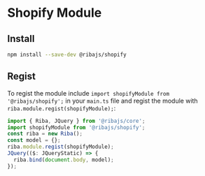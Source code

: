 # Shopify Module

## Install

```bash
npm install --save-dev @ribajs/shopify
```

## Regist

To regist the module include `import shopifyModule from '@ribajs/shopify';` in your `main.ts` file and regist the module with `riba.module.regist(shopifyModule);`:

```ts
import { Riba, JQuery } from '@ribajs/core';
import shopifyModule from '@ribajs/shopify';
const riba = new Riba();
const model = {};
riba.module.regist(shopifyModule);
JQuery(($: JQueryStatic) => {
  riba.bind(document.body, model);
});
```

